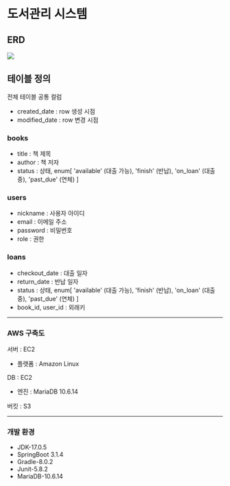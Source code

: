 # 도서관리 시스템

## ERD
<img src="https://sokuri-bucket.s3.ap-northeast-2.amazonaws.com/%E1%84%83%E1%85%A9%E1%84%89%E1%85%A5%E1%84%80%E1%85%AA%E1%86%AB%E1%84%85%E1%85%B5_%E1%84%89%E1%85%B5%E1%84%89%E1%85%B3%E1%84%90%E1%85%A6%E1%86%B7_erd.png" />

## 테이블 정의
전체 테이블 공통 컬럼
- created_date : row 생성 시점
- modified_date : row 변경 시점

### books
- title : 책 제목
- author : 책 저자
- status : 상태, enum[ 'available' (대출 가능), 'finish' (반납), 'on_loan' (대출 중), 'past_due' (연체) ]

### users
- nickname : 사용자 아이디
- email : 이메일 주소
- password : 비밀번호
- role : 권한

### loans
- checkout_date : 대출 일자
- return_date : 반납 일자
- status : 상태, enum[ 'available' (대출 가능), 'finish' (반납), 'on_loan' (대출 중), 'past_due' (연체) ]
- book_id, user_id : 외래키 

---

### AWS 구축도

서버 : EC2
- 플랫폼 : Amazon Linux

DB : EC2 
- 엔진 : MariaDB 10.6.14

버킷 : S3 

---
### 개발 환경
- JDK-17.0.5
- SpringBoot 3.1.4
- Gradle-8.0.2
- Junit-5.8.2
- MariaDB-10.6.14
